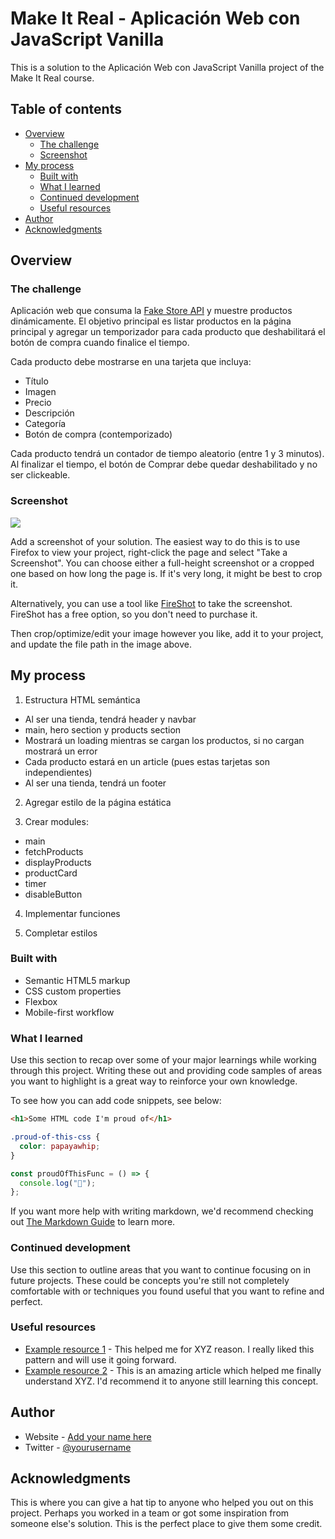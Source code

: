 # Make It Real - Aplicación Web con JavaScript Vanilla

This is a solution to the Aplicación Web con JavaScript Vanilla project of the Make It Real course.

## Table of contents

- [Overview](#overview)
  - [The challenge](#the-challenge)
  - [Screenshot](#screenshot)
- [My process](#my-process)
  - [Built with](#built-with)
  - [What I learned](#what-i-learned)
  - [Continued development](#continued-development)
  - [Useful resources](#useful-resources)
- [Author](#author)
- [Acknowledgments](#acknowledgments)

## Overview

### The challenge

Aplicación web que consuma la [Fake Store API](https://fakestoreapi.com/) y muestre productos dinámicamente. El objetivo principal es listar productos en la página principal y agregar un temporizador para cada producto que deshabilitará el botón de compra cuando finalice el tiempo.

Cada producto debe mostrarse en una tarjeta que incluya:

- Título
- Imagen
- Precio
- Descripción
- Categoría
- Botón de compra (contemporizado)

Cada producto tendrá un contador de tiempo aleatorio (entre 1 y 3 minutos).
Al finalizar el tiempo, el botón de Comprar debe quedar deshabilitado y no ser clickeable.

### Screenshot

![](./screenshot.jpg)

Add a screenshot of your solution. The easiest way to do this is to use Firefox to view your project, right-click the page and select "Take a Screenshot". You can choose either a full-height screenshot or a cropped one based on how long the page is. If it's very long, it might be best to crop it.

Alternatively, you can use a tool like [FireShot](https://getfireshot.com/) to take the screenshot. FireShot has a free option, so you don't need to purchase it.

Then crop/optimize/edit your image however you like, add it to your project, and update the file path in the image above.

## My process

1. Estructura HTML semántica

- Al ser una tienda, tendrá header y navbar
- main, hero section y products section
- Mostrará un loading mientras se cargan los productos, si no cargan mostrará un error
- Cada producto estará en un article (pues estas tarjetas son independientes)
- Al ser una tienda, tendrá un footer

2. Agregar estilo de la página estática

3. Crear modules:

- main
- fetchProducts
- displayProducts
- productCard
- timer
- disableButton

4. Implementar funciones

5. Completar estilos

### Built with

- Semantic HTML5 markup
- CSS custom properties
- Flexbox
- Mobile-first workflow

### What I learned

Use this section to recap over some of your major learnings while working through this project. Writing these out and providing code samples of areas you want to highlight is a great way to reinforce your own knowledge.

To see how you can add code snippets, see below:

```html
<h1>Some HTML code I'm proud of</h1>
```

```css
.proud-of-this-css {
  color: papayawhip;
}
```

```js
const proudOfThisFunc = () => {
  console.log("🎉");
};
```

If you want more help with writing markdown, we'd recommend checking out [The Markdown Guide](https://www.markdownguide.org/) to learn more.

### Continued development

Use this section to outline areas that you want to continue focusing on in future projects. These could be concepts you're still not completely comfortable with or techniques you found useful that you want to refine and perfect.

### Useful resources

- [Example resource 1](https://www.example.com) - This helped me for XYZ reason. I really liked this pattern and will use it going forward.
- [Example resource 2](https://www.example.com) - This is an amazing article which helped me finally understand XYZ. I'd recommend it to anyone still learning this concept.

## Author

- Website - [Add your name here](https://www.your-site.com)
- Twitter - [@yourusername](https://www.twitter.com/yourusername)

## Acknowledgments

This is where you can give a hat tip to anyone who helped you out on this project. Perhaps you worked in a team or got some inspiration from someone else's solution. This is the perfect place to give them some credit.
